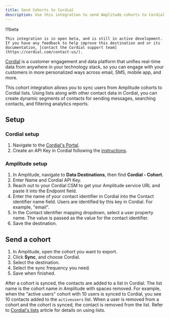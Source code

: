 ```yaml
---
title: Send Cohorts to Cordial
description: Use this integration to send Amplitude cohorts to Cordial lists. 
---
```


!!!beta
    
    This integration is in open beta, and is still in active development. If you have any feedback to help improve this destination and or its documentation, [contact the Cordial support team](https://cordial.com/contact-us/).

[Cordial](https://cordial.com/) is a customer engagement and data platform that unifies real-time data from anywhere in your technology stack, so you can engage with your customers in more personalized ways across email, SMS, mobile app, and more.

This cohort integration allows you to sync users from Amplitude cohorts to Cordial lists. Using lists along with other contact data in Cordial, you can create dynamic segments of contacts for sending messages, searching contacts, and filtering analytics reports.

## Setup

### Cordial setup

1. Navigate to the [Cordial's Portal](https://admin.cordial.io/).
2. Create an API Key in Cordial following the [instructions](https://support.cordial.com/hc/en-us/articles/115005365087).

### Amplitude setup

1. In Amplitude, navigate to **Data Destinations**, then find **Cordial - Cohort**.
2. Enter Name and Cordial API Key.
3. Reach out to your Cordial CSM to get your Amplitude service URL and paste it into the Endpoint field.
4. Enter the name of your contact identifier in Cordial into the Contact identifier name field. Users are identified by this key in Cordial. For example, "email".
5. In the Contact identifier mapping dropdown, select a user property name. The value is passed as the value for the contact identifier.
6. Save the destination.

## Send a cohort

1. In Amplitude, open the cohort you want to export. 
2. Click **Sync**, and choose Cordial.
3. Select the destination.
4. Select the sync frequency you need.
5. Save when finished.

After a cohort is synced, the contacts are added to a list in Cordial. The list name is the cohort name in Amplitude with spaces removed. For example, when the "active users" cohort with 10 users is synced to Cordial, you see 10 contacts added to the `activeusers` list. When a user is removed from a cohort and the cohort is synced, the contact is removed from the list. Refer to [Cordial's lists](https://support.cordial.com/hc/en-us/articles/115005528428) article for details on using lists.
